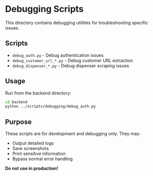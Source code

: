 # Debugging Scripts

This directory contains debugging utilities for troubleshooting specific issues.

## Scripts

- `debug_auth.py` - Debug authentication issues
- `debug_customer_url_*.py` - Debug customer URL extraction
- `debug_dispenser_*.py` - Debug dispenser scraping issues

## Usage

Run from the backend directory:

```bash
cd backend
python ../scripts/debugging/debug_auth.py
```

## Purpose

These scripts are for development and debugging only. They may:
- Output detailed logs
- Save screenshots
- Print sensitive information
- Bypass normal error handling

**Do not use in production!**